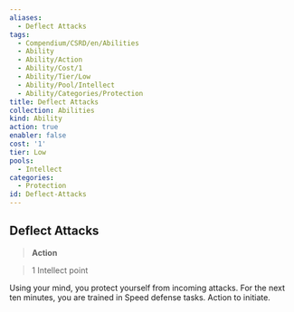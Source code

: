 ```yaml
---
aliases:
  - Deflect Attacks
tags:
  - Compendium/CSRD/en/Abilities
  - Ability
  - Ability/Action
  - Ability/Cost/1
  - Ability/Tier/Low
  - Ability/Pool/Intellect
  - Ability/Categories/Protection
title: Deflect Attacks
collection: Abilities
kind: Ability
action: true
enabler: false
cost: '1'
tier: Low
pools:
  - Intellect
categories:
  - Protection
id: Deflect-Attacks
---
```

## Deflect Attacks    
>**Action**    
>1 Intellect point  
    
Using your mind, you protect yourself from incoming attacks. For the next ten minutes, you are trained in Speed defense tasks. Action to initiate.
